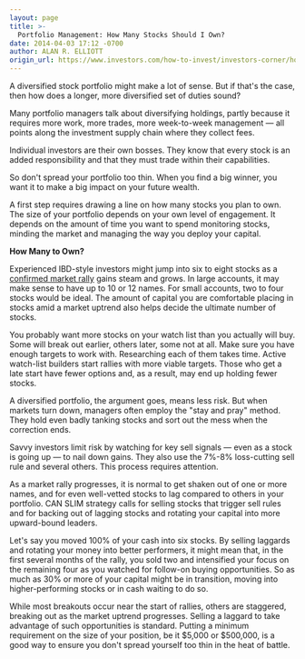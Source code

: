 ```yaml
---
layout: page
title: >-
  Portfolio Management: How Many Stocks Should I Own?
date: 2014-04-03 17:12 -0700
author: ALAN R. ELLIOTT
origin_url: https://www.investors.com/how-to-invest/investors-corner/how-to-keep-your-stock-portfolio-in-check
---
```





A diversified stock portfolio might make a lot of sense. But if that's the case, then how does a longer, more diversified set of duties sound?

  

Many portfolio managers talk about diversifying holdings, partly because it requires more work, more trades, more week-to-week management — all points along the investment supply chain where they collect fees.

  

Individual investors are their own bosses. They know that every stock is an added responsibility and that they must trade within their capabilities.

  

So don't spread your portfolio too thin. When you find a big winner, you want it to make a big impact on your future wealth.

  

A first step requires drawing a line on how many stocks you plan to own. The size of your portfolio depends on your own level of engagement. It depends on the amount of time you want to spend monitoring stocks, minding the market and managing the way you deploy your capital.

  

**How Many to Own?**

  

Experienced IBD-style investors might jump into six to eight stocks as a [confirmed market rally](http://education.investors.com/investors-corner/681109-basic-follow-through-day-rules.htm?ntt=follow-through) gains steam and grows. In large accounts, it may make sense to have up to 10 or 12 names. For small accounts, two to four stocks would be ideal. The amount of capital you are comfortable placing in stocks amid a market uptrend also helps decide the ultimate number of stocks.

  

You probably want more stocks on your watch list than you actually will buy. Some will break out earlier, others later, some not at all. Make sure you have enough targets to work with. Researching each of them takes time. Active watch-list builders start rallies with more viable targets. Those who get a late start have fewer options and, as a result, may end up holding fewer stocks.

  

A diversified portfolio, the argument goes, means less risk. But when markets turn down, managers often employ the "stay and pray" method. They hold even badly tanking stocks and sort out the mess when the correction ends.

  

Savvy investors limit risk by watching for key sell signals — even as a stock is going up — to nail down gains. They also use the 7%-8% loss-cutting sell rule and several others. This process requires attention.

  

As a market rally progresses, it is normal to get shaken out of one or more names, and for even well-vetted stocks to lag compared to others in your portfolio. CAN SLIM strategy calls for selling stocks that trigger sell rules and for backing out of lagging stocks and rotating your capital into more upward-bound leaders.

  

Let's say you moved 100% of your cash into six stocks. By selling laggards and rotating your money into better performers, it might mean that, in the first several months of the rally, you sold two and intensified your focus on the remaining four as you watched for follow-on buying opportunities. So as much as 30% or more of your capital might be in transition, moving into higher-performing stocks or in cash waiting to do so.

  

While most breakouts occur near the start of rallies, others are staggered, breaking out as the market uptrend progresses. Selling a laggard to take advantage of such opportunities is standard. Putting a minimum requirement on the size of your position, be it \$5,000 or \$500,000, is a good way to ensure you don't spread yourself too thin in the heat of battle.




